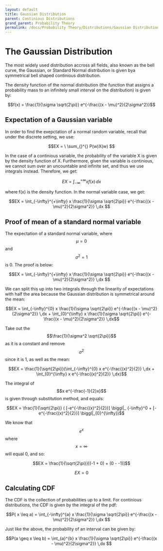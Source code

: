 ```yaml
---
layout: default
title: Gaussian Distribution
parent: Continious Distributions
grand_parent: Probability Theory
permalink: /docs/Probability Theory/Distributions/Gaussian Distribution/
---
```


# The Gaussian Distribution
The most widely used distribution accross all fields, also known as the bell curve, the Gaussian, or Standard Normal distribution is given bya symmetrical bell shaped continious distribution. 

The density function of the normal distribution (the function that assigns a probability mass to an infinitely small interval on the distribution) is given by:

$$f(x) = \frac{1}{\sigma \sqrt{2\pi}} e^{-\frac{(x - \mu)^2}{2\sigma^2}}$$

## Expectation of a Gaussian variable

In order to find the exepctation of a normal random variable, recall that under the discrete setting, we use:

$$EX =  \ \sum_{}^{} P(w)X(w) $$

In the case of a continious variable, the probability of the variable X is given by the density function of X. Furthermore, given the variable is continious, we cannot sum over an uncountable and infinite set, and thus we use integrals instead. Therefore, we get:

$$EX =  \int_{-\infty}^{+\infty} xf(x) \,dx $$

where f(x) is the density function. In the normal variable case, we get:

$$EX =  \int_{-\infty}^{+\infty} x \frac{1}{\sigma \sqrt{2\pi}} e^{-\frac{(x - \mu)^2}{2\sigma^2}} \,dx $$

## Proof of mean of a standard normal variable
The expectation of a standard normal variable, where $$\mu = 0$$ and $$\sigma^2 = 1$$ is 0. The proof is below:

$$EX =  \int_{-\infty}^{+\infty} x \frac{1}{\sigma \sqrt{2\pi}} e^{-\frac{(x - \mu)^2}{2\sigma^2}} \,dx $$

We can split this up into two integrals through the linearity of expectations with half the area because the Gaussian distribution is symmetrical around the mean:

$$EX =  \int_{-\infty}^{0} x \frac{1}{\sigma \sqrt{2\pi}} e^{-\frac{(x - \mu)^2}{2\sigma^2}} \,dx +  \int_{0}^{\infty} x \frac{1}{\sigma \sqrt{2\pi}} e^{-\frac{(x - \mu)^2}{2\sigma^2}} \,dx$$

Take out the $$\frac{1}{\sigma^2 \sqrt{2\pi}}$$ as it is a constant and remove $$\sigma^2$$ since it is 1, as well as the mean:

$$EX =  \frac{1}{\sqrt{2\pi}}(\int_{-\infty}^{0} x e^{-\frac{(x)^2}{2}} \,dx +  \int_{0}^{\infty} x e^{-\frac{(x)^2}{2}} \,dx)$$

The integral of $$x e^{-\frac{-1}{2}x}$$ is given through substitution method, and equals:

$$EX =  \frac{1}{\sqrt{2\pi}} ( [-e^{-\frac{(x)^2}{2}}] \biggl|_ {-\infty}^0 + [-e^{-\frac{(x)^2}{2}}] \biggl|_{0}^{\infty})$$

We know that $$e^x$$ where $$x = \infty$$ will equal 0, and so:

$$EX = \frac{1}{\sqrt{2\pi}}[(-1 + 0) + (0 - -1)]$$

$$EX = 0$$

## Calculating CDF
The CDF is the collection of probabilities up to a limit. For continious distributions, the CDF is given by the integral of the pdf:

$$P( x \leq a) = \int_{-\infty}^{a} x \frac{1}{\sigma \sqrt{2\pi}} e^{-\frac{(x - \mu)^2}{2\sigma^2}} \,dx $$

Just like the above, the probability of an interval can be given by:


$$P(a \geq x \leq b) = \int_{a}^{b} x \frac{1}{\sigma \sqrt{2\pi}} e^{-\frac{(x - \mu)^2}{2\sigma^2}} \,dx $$
